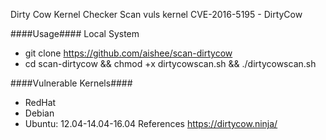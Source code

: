 Dirty Cow Kernel Checker
Scan vuls kernel CVE-2016-5195 - DirtyCow

####Usage####
Local System
- git clone https://github.com/aishee/scan-dirtycow
- cd scan-dirtycow && chmod +x dirtycowscan.sh && ./dirtycowscan.sh

####Vulnerable Kernels####
+ RedHat
+ Debian
+ Ubuntu: 12.04-14.04-16.04
References
https://dirtycow.ninja/
